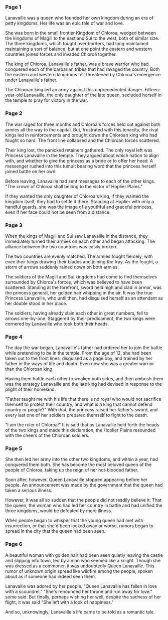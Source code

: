 ### Page 1

Lanavaille was a queen who founded her own kingdom during an era of petty kingdoms. Her life was an epic tale of war and love.

She was born in the small frontier Kingdom of Chloroa, wedged between the kingdoms of Magill to the east and Sui to the west, both of similar size. The three kingdoms, which fought over borders, had long maintained
maintaining a sort of balance, but at one point the eastern and western countries joined forces and invaded Chloroa together.

The king of Chloroa, Lanavaille's father, was a brave warrior who had conquered each of the barbarian tribes that had ravaged the country. Both the eastern and western kingdoms felt threatened by Chloroa's emergence under Lanavaille's father.

The Chloroan king led an army against this unprecedented danger. Fifteen-year-old Lanavaille, the only daughter of the late queen, secluded herself in the temple to pray for victory in the war.

### Page 2

The war raged for three months and Chloroa's forces held out against both armies all the way to the capital. But, frustrated with this tenacity, the rival kings led in reinforcements and brought down the Chloroan king who had fought so hard. The front line collapsed and the Chloroan forces scattered.

Their king lost, the panicked retainers gathered. The only royal left was Princess Lanavaille in the temple. They argued about which nation to align with, and whether to give the princess as a bride or to offer her head. A messenger rushed into this tumult bearing word that the princess herself joined battle on her own.

Before leaving, Lanavaille had sent messages to each of the other kings. "The crown of Chloroa shall belong to the victor of Hoplier Plains."

If they wanted the only daughter of Chloroa's king, if they wanted the kingdom itself, they had to settle it there. Standing at Hoplier with only a handful guards, she was the image of a youthful and graceful princess, even if her face could not be seen from a distance.

### Page 3

When the kings of Magill and Sui saw Lanavaille in the distance, they immediately turned their armies on each other and began attacking. The alliance between the two countries was easily broken.

The two countries are evenly matched. The armies fought fiercely, with even their kings drawing their blades and joining the fray. As the fought, a storm of arrows suddenly rained down on both armies.

The soldiers of the Magill and Sui kingdoms had come to find themselves surrounded by Chloroa's forces, which was believed to have been scattered. Standing at the forefront, sword held high and clad in armor, was the princess general, her golden hair whipping in the air. It was the true Princess Lanavaille, who until then, had disguised herself as an attendant as her double stood in her place.

The soldiers, having already slain each other in great numbers, fell to arrows one-by-one. Staggered by their predicament, the two kings were cornered by Lanavaille who took both their heads.

### Page 4

The day the war began, Lanavaille's father had ordered her to join the battle while pretending to be in the temple. From the age of 12, she had been taken out to the front lines, disguised as a page boy, and trained by her father in the ways of life and death. Even now she was a greater warrior than the Chloroan king.

Having them battle each other to weaken both sides, and then ambush them was the strategy Lanavaille and the late king had devised in response to the plight of their homeland.

"Father taught me with his life that there is no royal who would not sacrifice themself to protect their country, and what is a king that cannot defend country or people?" With that, the princess raised her father's sword, and every last one of her soldiers prepared themself to fight to the death.

"I am the ruler of Chloroa!" It is said that as Lanavaille held forth the heads of the two kings and made this declaration, the Hoplier Plains resounded with the cheers of the Chloroan soldiers.

### Page 5

She then led her army into the other two kingdoms, and within a year, had conquered them both. She has become the most beloved queen of the people of Chloroa, taking up the reign of her hot-blooded father.

Soon after, however, Queen Lanavaille stopped appearing before her people. An announcement was made by the government that the queen had taken a serious illness.

However, it was all so sudden that the people did not readily believe it. That the queen, the woman who had led her country in battle and had unified the three kingdoms, would be defeated by mere illness.

When people began to whisper that the young queen had met with insurrection, or that she'd been locked away or worse, rumors began to spread in the city that the queen had been seen.

### Page 6

A beautiful woman with golden hair had been seen quietly leaving the castle and slipping into town, led by a man who seemed like a knight. Though she was dressed as a commoner, it was undoubtedly Queen Lanavaille. This rumor of unknown origin spread like wildfire among the people, spoken about as if someone had indeed seen them.

Lanavaille was adored by her people. "Queen Lanavaille has fallen in love with a scoundrel." "She's renounced her throne and run away for love." some said. But finally, perhaps wishing her well, despite the sadness of her flight, it was said "She left with a look of happiness."

And so, unknowingly, Lanavaille's life came to be told as a romantic tale.
